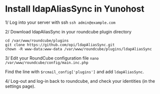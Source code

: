# Install ldapAliasSync in Yunohost

1/ Log into your server with ssh
`ssh admin@example.com`

2/ Download ldapAliasSync in your roundcube plugin directory
```
cd /var/www/roundcube/plugins
git clone https://github.com/opi/ldapAliasSync.git
chown -R www-data:www-data /var/www/roundcube/plugins/ldapAliasSync
```

3/ Edit your RoundCube configuration file
`nano /var/www/roundcube/config/main.inc.php`

Find the line with `$rcmail_config['plugins']` and add `ldapAliasSync`.

4/ Log-out and log-in back to roundcube, and check your identities (in the settings page).
